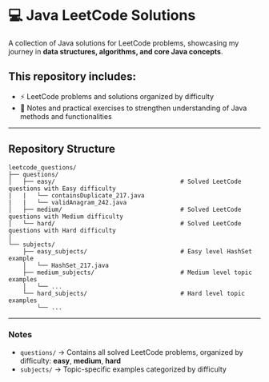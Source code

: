 # 💻 Java LeetCode Solutions

A collection of Java solutions for LeetCode problems, showcasing my journey in **data structures, algorithms, and core Java concepts**.

## This repository includes:

- ⚡ LeetCode problems and solutions organized by difficulty
- 📝 Notes and practical exercises to strengthen understanding of Java methods and functionalities

---

## Repository Structure

```
leetcode_questions/
├── questions/
│   ├── easy/                                   # Solved LeetCode questions with Easy difficulty
|   |   └── containsDuplicate_217.java
|   |   └── validAnagram_242.java  
│   ├── medium/                                 # Solved LeetCode questions with Medium difficulty
│   └── hard/                                   # Solved LeetCode questions with Hard difficulty
│
└── subjects/
    ├── easy_subjects/                          # Easy level HashSet example
    │   └── HashSet_217.java       
    ├── medium_subjects/                        # Medium level topic examples
    │   └── ...                     
    └── hard_subjects/                          # Hard level topic examples
        └── ...                     
```
---

### Notes

- `questions/` → Contains all solved LeetCode problems, organized by difficulty: **easy**, **medium**, **hard**  
- `subjects/` → Topic-specific examples categorized by difficulty  

